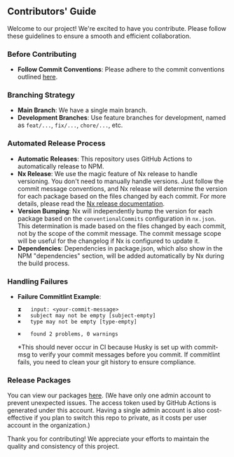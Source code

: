 ## Contributors' Guide

Welcome to our project! We're excited to have you contribute. Please follow these guidelines to ensure a smooth and efficient collaboration.

### Before Contributing

- **Follow Commit Conventions**: Please adhere to the commit conventions outlined [here](https://commitlint.js.org/concepts/commit-conventions.html).

### Branching Strategy

- **Main Branch**: We have a single main branch.
- **Development Branches**: Use feature branches for development, named as `feat/...`, `fix/...`, `chore/...`, etc.

### Automated Release Process

- **Automatic Releases**: This repository uses GitHub Actions to automatically release to NPM.
- **Nx Release**: We use the magic feature of Nx release to handle versioning. You don't need to manually handle versions. Just follow the commit message conventions, and Nx release will determine the version for each package based on the files changed by each commit. For more details, please read the [Nx release documentation](https://nx.dev/recipes/nx-release/automatically-version-with-conventional-commits#usage-with-independent-releases).
- **Version Bumping**: Nx will independently bump the version for each package based on the `conventionalCommits` configuration in `nx.json`. This determination is made based on the files changed by each commit, not by the scope of the commit message. The commit message scope will be useful for the changelog if Nx is configured to update it.
- **Dependencies**: Dependencies in package.json, which also show in the NPM "dependencies" section, will be added automatically by Nx during the build process.

### Handling Failures

- **Failure Commitlint Example**:

  ```
  ⧗   input: <your-commit-message>
  ✖   subject may not be empty [subject-empty]
  ✖   type may not be empty [type-empty]

  ✖   found 2 problems, 0 warnings
  ```

  \*This should never occur in CI because Husky is set up with commit-msg to verify your commit messages before you commit. If commitlint fails, you need to clean your git history to ensure compliance.

### Release Packages

You can view our packages [here](https://www.npmjs.com/settings/centralpattana/packages).
(We have only one admin account to prevent unexpected issues. The access token used by GitHub Actions is generated under this account. Having a single admin account is also cost-effective if you plan to switch this repo to private, as it costs per user account in the organization.)

Thank you for contributing! We appreciate your efforts to maintain the quality and consistency of this project.
